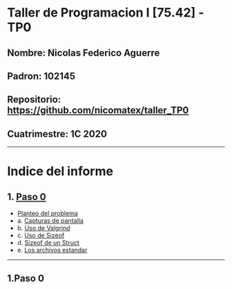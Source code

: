 # Taller de Programacion I [75.42] - TP0
## Nombre: Nicolas Federico Aguerre
## Padron: 102145
## Repositorio: https://github.com/nicomatex/taller_TP0
## Cuatrimestre: 1C 2020

---

# Indice del informe
## 1. [Paso 0](#Paso0)
- [Planteo del problema](#Paso0)
- a. [Capturas de pantalla](#Paso0_2)
- b. [Uso de Valgrind](#Paso0_3)
- c. [Uso de Sizeof](#Paso0_4)
- d. [Sizeof de un Struct](#Paso0_4)
- e. [Los archivos estandar](#Paso0_5)

---

## 1.Paso 0 <a name="Paso0"></a>